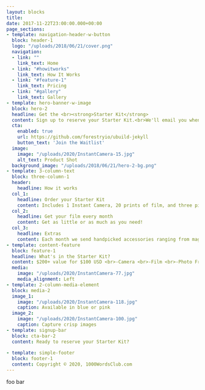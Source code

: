```yaml
---
layout: blocks
title: 
date: 2017-11-22T23:00:00.000+00:00
page_sections:
- template: navigation-header-w-button
  block: header-1
  logo: "/uploads/2018/06/21/cover.png"
  navigation:
  - link: ""
    link_text: Home
  - link: "#howitworks"
    link_text: How It Works
  - link: "#feature-1"
    link_text: Pricing
  - link: "#gallery"
    link_text: Gallery
- template: hero-banner-w-image
  block: hero-2
  headline: Get the <br><strong>Starter Kit</strong>
  content: Sign up to reserve your Starter Kit.<br>We'll email you when we launch
  cta:
    enabled: true
    url: https://github.com/forestryio/ubuild-jekyll
    button_text: 'Join the Waitlist'
  image:
    image: "/uploads/2020/InstantCamera-15.jpg"
    alt_text: Product Shot
  background_image: "/uploads/2018/06/21/hero-2-bg.png"
- template: 3-column-text
  block: three-column-1
  header:
    headline: How it works
  col_1:
    headline: Order your Starter Kit
    content: Includes 1 Instant Camera, 20 prints of film, and three picture frames! 
  col_2:
    headline: Get your film every month 
    content: Get as little or as much as you need!
  col_3:
    headline: Extras
    content: Each month we send handpicked accessories ranging from magnetic frames to photo albums.
- template: content-feature
  block: feature-1
  headline: What's in the Starter Kit?
  content: $200+ value for $100 USD <br>-Camera <br>-Film <br>-Photo Frames
  media:
    image: "/uploads/2020/InstantCamera-77.jpg"
    media_alignment: Left
- template: 2-column-media-element
  block: media-2
  image_1:
    image: "/uploads/2020/InstantCamera-118.jpg"
    caption: Available in blue or pink
  image_2:    
    image: "/uploads/2020/InstantCamera-100.jpg"
    caption: Capture crisp images
- template: signup-bar
  block: cta-bar-2
  content: Ready to reserve your Starter Kit?
  
- template: simple-footer
  block: footer-1
  content: Copyright © 2020, 1000WordsClub.com
---
```

foo bar
